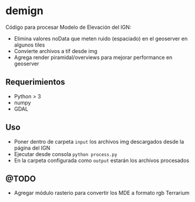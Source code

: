 # demign
Código para procesar Modelo de Elevación del IGN:
- Elimina valores noData que meten ruido (espaciado) en el geoserver en algunos tiles
- Convierte archivos a tif desde img
- Agrega render piramidal/overviews para mejorar performance en geoserver

## Requerimientos
- Python > 3
- numpy
- GDAL

## Uso
- Poner dentro de carpeta `input` los archivos img descargados desde la página del IGN
- Ejecutar desde consola `python process.py`
- En la carpeta configurada como `output` estarán los archivos procesados

## @TODO
- Agregar módulo rasterio para convertir los MDE a formato rgb Terrarium